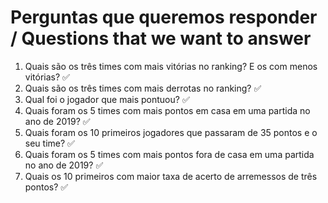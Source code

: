 # Perguntas que queremos responder  / Questions that we want to answer 

1. Quais são os três times com mais vitórias no ranking? E os com menos vitórias? :white_check_mark:
2. Quais  são os três times com mais derrotas no ranking? :white_check_mark:
3. Qual foi o jogador que mais pontuou? :white_check_mark:
4. Quais foram os 5 times com mais pontos em casa em uma partida no ano de 2019? :white_check_mark:
5. Quais foram os 10 primeiros jogadores que passaram de 35 pontos e o seu time? :white_check_mark:
6. Quais foram os 5 times com mais pontos fora de casa em uma partida no ano de 2019? :white_check_mark:
7. Quais os 10 primeiros com maior taxa de acerto de arremessos de três pontos? :white_check_mark:

